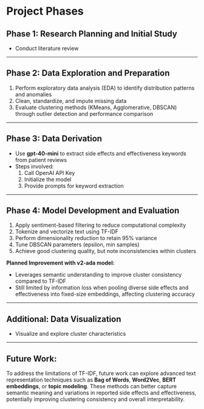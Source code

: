 # Project Phases

## Phase 1: Research Planning and Initial Study
- Conduct literature review

---

## Phase 2: Data Exploration and Preparation
1. Perform exploratory data analysis (EDA) to identify distribution patterns and anomalies  
2. Clean, standardize, and impute missing data  
3. Evaluate clustering methods (KMeans, Agglomerative, DBSCAN) through outlier detection and performance comparison  

---

## Phase 3: Data Derivation
- Use **gpt-40-mini** to extract side effects and effectiveness keywords from patient reviews  
- Steps involved:  
  1. Call OpenAI API Key  
  2. Initialize the model  
  3. Provide prompts for keyword extraction  

---

## Phase 4: Model Development and Evaluation
1. Apply sentiment-based filtering to reduce computational complexity  
2. Tokenize and vectorize text using TF-IDF  
3. Perform dimensionality reduction to retain 95% variance  
4. Tune DBSCAN parameters (epsilon, min samples)  
5. Achieve good clustering quality, but note inconsistencies within clusters  

**Planned Improvement with v2-ada model:**  
- Leverages semantic understanding to improve cluster consistency compared to TF-IDF  
- Still limited by information loss when pooling diverse side effects and effectiveness into fixed-size embeddings, affecting clustering accuracy  

---

## Additional: Data Visualization
- Visualize and explore cluster characteristics  

---

## **Future Work:**  
To address the limitations of TF-IDF, future work can explore advanced text representation techniques such as **Bag of Words**, **Word2Vec**, **BERT embeddings**, or **topic modeling**. These methods can better capture semantic meaning and variations in reported side effects and effectiveness, potentially improving clustering consistency and overall interpretability.
